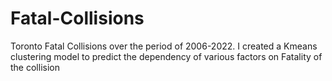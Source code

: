 # Fatal-Collisions
Toronto Fatal Collisions over the period of 2006-2022. I created a Kmeans clustering model to predict the dependency of various factors on Fatality of the collision
